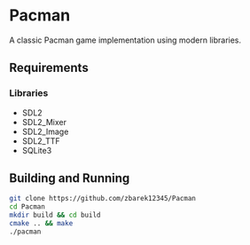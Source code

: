# Pacman

A classic Pacman game implementation using modern libraries.

## Requirements

### Libraries
- SDL2
- SDL2_Mixer
- SDL2_Image
- SDL2_TTF
- SQLite3

## Building and Running

```bash
git clone https://github.com/zbarek12345/Pacman
cd Pacman
mkdir build && cd build
cmake .. && make
./pacman
